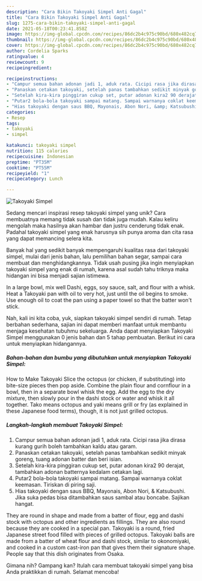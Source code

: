 ```yaml
---
description: "Cara Bikin Takoyaki Simpel Anti Gagal"
title: "Cara Bikin Takoyaki Simpel Anti Gagal"
slug: 1275-cara-bikin-takoyaki-simpel-anti-gagal
date: 2021-05-18T00:23:41.858Z
image: https://img-global.cpcdn.com/recipes/86dc2b4c975c90bd/680x482cq70/takoyaki-simpel-foto-resep-utama.jpg
thumbnail: https://img-global.cpcdn.com/recipes/86dc2b4c975c90bd/680x482cq70/takoyaki-simpel-foto-resep-utama.jpg
cover: https://img-global.cpcdn.com/recipes/86dc2b4c975c90bd/680x482cq70/takoyaki-simpel-foto-resep-utama.jpg
author: Cordelia Sparks
ratingvalue: 4
reviewcount: 9
recipeingredient:

recipeinstructions:
- "Campur semua bahan adonan jadi 1, aduk rata. Cicipi rasa jika dirasa kurang gurih boleh tambahkan kaldu atau garam."
- "Panaskan cetakan takoyaki, setelah panas tambahkan sedikit minyak goreng, tuang adonan batter dan beri isian."
- "Setelah kira-kira pinggiran cukup set, putar adonan kira2 90 derajat, tambahkan adonan batternya kedalam cetakan lagi."
- "Putar2 bola-bola takoyaki sampai matang. Sampai warnanya coklat keemasan. Tiriskan di piring saji."
- "Hias takoyaki dengan saus BBQ, Mayonais, Abon Nori, &amp; Katsubushi. Jika suka pedas bisa ditambahkan saus sambal atau boncabe. Sajikan hangat."
categories:
- Resep
tags:
- takoyaki
- simpel

katakunci: takoyaki simpel 
nutrition: 115 calories
recipecuisine: Indonesian
preptime: "PT35M"
cooktime: "PT55M"
recipeyield: "1"
recipecategory: Lunch

---
```



![Takoyaki Simpel](https://img-global.cpcdn.com/recipes/86dc2b4c975c90bd/680x482cq70/takoyaki-simpel-foto-resep-utama.jpg)

Sedang mencari inspirasi resep takoyaki simpel yang unik? Cara membuatnya memang tidak susah dan tidak juga mudah. Kalau keliru mengolah maka hasilnya akan hambar dan justru cenderung tidak enak. Padahal takoyaki simpel yang enak harusnya sih punya aroma dan cita rasa yang dapat memancing selera kita.

Banyak hal yang sedikit banyak mempengaruhi kualitas rasa dari takoyaki simpel, mulai dari jenis bahan, lalu pemilihan bahan segar, sampai cara membuat dan menghidangkannya. Tidak usah pusing jika ingin menyiapkan takoyaki simpel yang enak di rumah, karena asal sudah tahu triknya maka hidangan ini bisa menjadi sajian istimewa.

In a large bowl, mix well Dashi, eggs, soy sauce, salt, and flour with a whisk. Heat a Takoyaki pan with oil to very hot, just until the oil begins to smoke. Use enough oil to coat the pan using a paper towel so that the batter won&#39;t stick.


Nah, kali ini kita coba, yuk, siapkan takoyaki simpel sendiri di rumah. Tetap berbahan sederhana, sajian ini dapat memberi manfaat untuk membantu menjaga kesehatan tubuhmu sekeluarga. Anda dapat menyiapkan Takoyaki Simpel menggunakan 0 jenis bahan dan 5 tahap pembuatan. Berikut ini cara untuk menyiapkan hidangannya.

<!--inarticleads1-->

##### Bahan-bahan dan bumbu yang dibutuhkan untuk menyiapkan Takoyaki Simpel:



How to Make Takoyaki Slice the octopus (or chicken, if substituting) into bite-size pieces then pop aside. Combine the plain flour and cornflour in a bowl, then in a separate bowl whisk the egg. Add the egg to the dry mixture, then slowly pour in the dashi stock or water and whisk it all together. Tako means octopus and yaki means grill or fry (as explained in these Japanese food terms), though, it is not just grilled octopus. 

<!--inarticleads2-->

##### Langkah-langkah membuat Takoyaki Simpel:

1. Campur semua bahan adonan jadi 1, aduk rata. Cicipi rasa jika dirasa kurang gurih boleh tambahkan kaldu atau garam.
1. Panaskan cetakan takoyaki, setelah panas tambahkan sedikit minyak goreng, tuang adonan batter dan beri isian.
1. Setelah kira-kira pinggiran cukup set, putar adonan kira2 90 derajat, tambahkan adonan batternya kedalam cetakan lagi.
1. Putar2 bola-bola takoyaki sampai matang. Sampai warnanya coklat keemasan. Tiriskan di piring saji.
1. Hias takoyaki dengan saus BBQ, Mayonais, Abon Nori, &amp; Katsubushi. Jika suka pedas bisa ditambahkan saus sambal atau boncabe. Sajikan hangat.


They are round in shape and made from a batter of flour, egg and dashi stock with octopus and other ingredients as fillings. They are also round because they are cooked in a special pan. Takoyaki is a round, fried Japanese street food filled with pieces of grilled octopus. Takoyaki balls are made from a batter of wheat flour and dashi stock, similar to okonomiyaki, and cooked in a custom cast-iron pan that gives them their signature shape. People say that this dish originates from Osaka. 

Gimana nih? Gampang kan? Itulah cara membuat takoyaki simpel yang bisa Anda praktikkan di rumah. Selamat mencoba!
